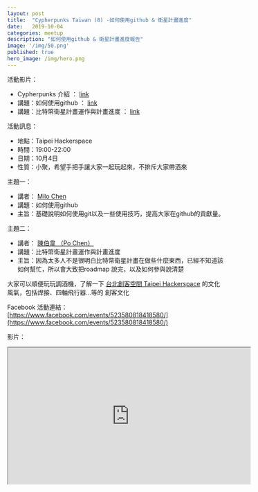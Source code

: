```yaml
---
layout: post
title:  "Cypherpunks Taiwan (8) -如何使用github & 衛星計畫進度"
date:   2019-10-04
categories: meetup
description: "如何使用github & 衛星計畫進度報告"
image: '/img/50.png'
published: true
hero_image: /img/hero.png
---
```


活動影片：
* Cypherpunks 介紹 ： [link](https://youtu.be/rG7X8pOZ_as?t=1)
* 講題：如何使用github ： [link](https://youtu.be/rG7X8pOZ_as?t=1169)
* 講題：比特幣衛星計畫運作與計畫進度 ： [link](https://youtu.be/rG7X8pOZ_as?t=3934)

活動訊息：
* 地點：Taipei Hackerspace
* 時間：19:00-22:00
* 日期：10月4日
* 性質：小聚，希望手把手讓大家一起玩起來，不排斥大家帶酒來


主題一：
* 講者： [Milo Chen](https://www.facebook.com/milochen0418)
* 講題：如何使用github
* 主旨：基礎說明如何使用git以及一些使用技巧，提高大家在github的貢獻量。

主題二：
* 講者： [陳伯韋 （Po Chen）](https://www.facebook.com/pw.chen.bitcoiner)
* 講題：比特幣衛星計畫運作與計畫進度
* 主旨：因為太多人不是很明白比特幣衛星計畫在做些什麼東西，已經不知道該如何幫忙，所以會大致把roadmap 說完，以及如何參與說清楚

大家可以順便玩玩調酒機，了解一下 [台北創客空間 Taipei Hackerspace](https://www.facebook.com/groups/tpehack/) 的文化風氣，包括焊接、四軸飛行器...等的 創客文化 

Facebook 活動連結：[https://www.facebook.com/events/523580818418580/](https://www.facebook.com/events/523580818418580/)

影片：

<div style="text-align:center">
<iframe style="width:560px; height:315px;" src="https://www.youtube.com/embed/rG7X8pOZ_as" styleframeborder="0" allow="accelerometer; autoplay; encrypted-media; gyroscope; picture-in-picture" allowfullscreen></iframe>
</div>